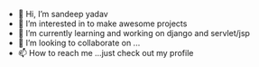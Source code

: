 - 👋 Hi, I’m sandeep yadav
- 👀 I’m interested in to make awesome projects
- 🌱 I’m currently learning and working on django and servlet/jsp
- 💞️ I’m looking to collaborate on ...
- 📫 How to reach me ...just check out my profile

<!---
Sandeep1908/Sandeep1908 is a ✨ special ✨ repository because its `README.md` (this file) appears on your GitHub profile.
You can click the Preview link to take a look at your changes.
--->
